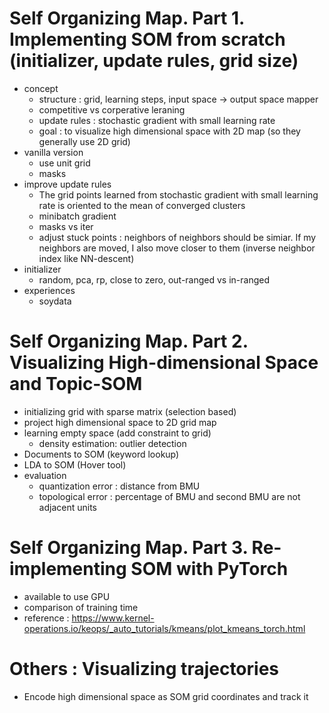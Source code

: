 # Self Organizing Map. Part 1. Implementing SOM from scratch (initializer, update rules, grid size)

- concept
  - structure : grid, learning steps, input space -> output space mapper
  - competitive vs corperative leraning
  - update rules : stochastic gradient with small learning rate
  - goal : to visualize high dimensional space with 2D map (so they generally use 2D grid)
- vanilla version
  - use unit grid
  - masks
- improve update rules
  - The grid points learned from stochastic gradient with small learning rate is oriented to the mean of converged clusters
  - minibatch gradient
  - masks vs iter
  - adjust stuck points : neighbors of neighbors should be simiar. If my neighbors are moved, I also move closer to them (inverse neighbor index like NN-descent)
- initializer
  - random, pca, rp, close to zero, out-ranged vs in-ranged
- experiences
  - soydata

# Self Organizing Map. Part 2. Visualizing High-dimensional Space and Topic-SOM

- initializing grid with sparse matrix (selection based)
- project high dimensional space to 2D grid map
- learning empty space (add constraint to grid)
  - density estimation: outlier detection
- Documents to SOM (keyword lookup)
- LDA to SOM (Hover tool)
- evaluation
  - quantization error : distance from BMU
  - topological error : percentage of BMU and second BMU are not adjacent units

# Self Organizing Map. Part 3. Re-implementing SOM with PyTorch

- available to use GPU
- comparison of training time
- reference : https://www.kernel-operations.io/keops/_auto_tutorials/kmeans/plot_kmeans_torch.html

# Others : Visualizing trajectories

- Encode high dimensional space as SOM grid coordinates and track it
